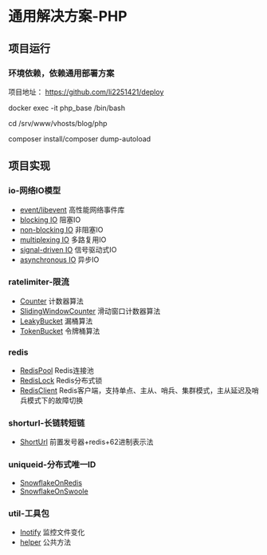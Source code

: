 # 通用解决方案-PHP

## 项目运行
### 环境依赖，依赖通用部署方案
项目地址： https://github.com/li2251421/deploy

docker exec -it php_base /bin/bash

cd /srv/www/vhosts/blog/php

composer install/composer dump-autoload

## 项目实现
### io-网络IO模型
- [event/libevent](https://github.com/li2251421/solution/tree/master/php/io/event)
高性能网络事件库
- [blocking IO](https://github.com/li2251421/solution/tree/master/php/io/blocking)
阻塞IO
- [non-blocking IO](https://github.com/li2251421/solution/tree/master/php/io/non-blocking)
非阻塞IO
- [multiplexing IO](https://github.com/li2251421/solution/tree/master/php/io/multiplexing) 
多路复用IO
- [signal-driven IO](https://github.com/li2251421/solution/tree/master/php/io/signal-driven)
信号驱动式IO
- [asynchronous IO](https://github.com/li2251421/solution/tree/master/php/io/asynchronous)
异步IO

### ratelimiter-限流
- [Counter](https://github.com/li2251421/solution/blob/master/php/ratelimiter/Counter.php)
计数器算法
- [SlidingWindowCounter](https://github.com/li2251421/solution/blob/master/php/ratelimiter/SlidingWindowCounter.php) 
滑动窗口计数器算法
- [LeakyBucket](https://github.com/li2251421/solution/blob/master/php/ratelimiter/LeakyBucket.php) 
漏桶算法
- [TokenBucket](https://github.com/li2251421/solution/blob/master/php/ratelimiter/TokenBucket.php) 
令牌桶算法

### redis
- [RedisPool](https://github.com/li2251421/solution/blob/master/php/redis/RedisPool.php) 
Redis连接池
- [RedisLock](https://github.com/li2251421/solution/blob/master/php/redis/RedisLock.php) 
Redis分布式锁
- [RedisClient](https://github.com/li2251421/solution/blob/master/php/redis/RedisClient.php) 
Redis客户端，支持单点、主从、哨兵、集群模式，主从延迟及哨兵模式下的故障切换

### shorturl-长链转短链
- [ShortUrl](https://github.com/li2251421/solution/blob/master/php/shorturl/ShortUrl.php) 
前置发号器+redis+62进制表示法

### uniqueid-分布式唯一ID
- [SnowflakeOnRedis](https://github.com/li2251421/solution/blob/master/php/uniqueid/SnowflakeOnRedis.php) 
- [SnowflakeOnSwoole](https://github.com/li2251421/solution/blob/master/php/uniqueid/SnowflakeOnSwoole.php) 

### util-工具包
- [Inotify](https://github.com/li2251421/solution/blob/master/php/util/Inotify.php) 
监控文件变化
- [helper](https://github.com/li2251421/solution/blob/master/php/util/helper.php) 
公共方法

